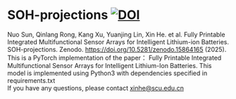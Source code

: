 # SOH-projections [![DOI](https://zenodo.org/badge/DOI/10.5281/zenodo.15864165.svg)](https://doi.org/10.5281/zenodo.15864165)
Nuo Sun, Qinlang Rong, Kang Xu, Yuanjing Lin, Xin He. et al. Fully Printable Integrated Multifunctional Sensor Arrays for Intelligent Lithium-ion Batteries. SOH-projections. Zenodo. https://doi.org/10.5281/zenodo.15864165 (2025). <br>
This is a PyTorch implementation of the paper： Fully Printable Integrated Multifunctional Sensor Arrays for Intelligent Lithium-Ion Batteries.
This model is implemented using Python3 with dependencies specified in requirements.txt<br>
If you have any questions, please contact xinhe@scu.edu.cn
